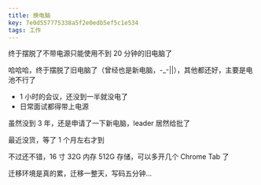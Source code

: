 ```yaml
---
title: 换电脑
key: 7e0d557775338a5f2e0edb5ef5c1e534
tags: 工作
---
```


终于摆脱了不带电源只能使用不到 20 分钟的旧电脑了

<!--more-->

哈哈哈，终于摆脱了旧电脑了（曾经也是新电脑，\-\_\-\|\|），其他都还好，主要是电池不行了

- 1 小时的会议，还没到一半就没电了
- 日常面试都得带上电源

虽然没到 3 年，还是申请了一下新电脑，leader 居然给批了

最近没货，等了 1 个月左右才到

不过还不错，16 寸 32G 内存 512G 存储，可以多开几个 Chrome Tab 了

迁移环境是真的累，迁移一整天，写码五分钟...